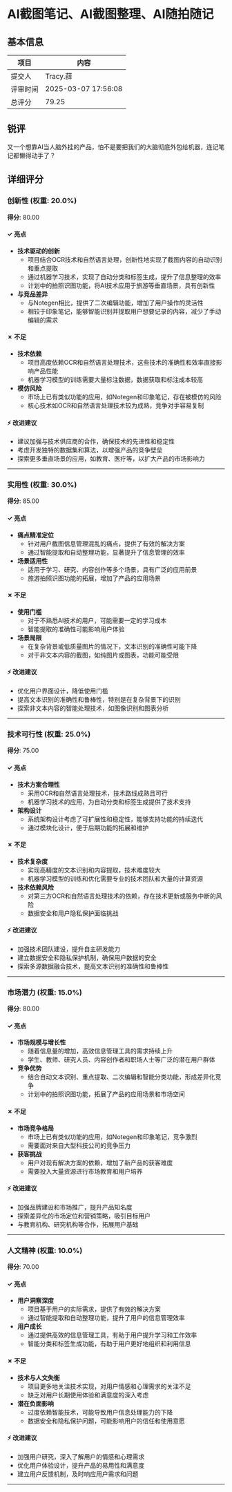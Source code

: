 # AI截图笔记、AI截图整理、AI随拍随记

## 基本信息

| 项目 | 内容 |
|------|------|
| 提交人 | Tracy.薛 |
| 评审时间 | 2025-03-07 17:56:08 |
| 总评分 | 79.25 |

## 锐评

又一个想靠AI当人脑外挂的产品，怕不是要把我们的大脑彻底外包给机器，连记笔记都懒得动手了？

## 详细评分

### 创新性 (权重: 20.0%)

**得分**: 80.00

#### ✓ 亮点

* **技术驱动的创新**
  * 项目结合OCR技术和自然语言处理，创新性地实现了截图内容的自动识别和重点提取
  * 通过机器学习技术，实现了自动分类和标签生成，提升了信息整理的效率
  * 计划中的拍照识图功能，将AI技术应用于旅游等垂直场景，具有创新性
* **与竞品差异**
  * 与Notegen相比，提供了二次编辑功能，增加了用户操作的灵活性
  * 相较于印象笔记，能够智能识别并提取用户想要记录的内容，减少了手动编辑的需求

#### ✗ 不足

* **技术依赖**
  * 项目高度依赖OCR和自然语言处理技术，这些技术的准确性和效率直接影响产品性能
  * 机器学习模型的训练需要大量标注数据，数据获取和标注成本较高
* **模仿风险**
  * 市场上已有类似功能的应用，如Notegen和印象笔记，存在被模仿的风险
  * 核心技术如OCR和自然语言处理技术较为成熟，竞争对手容易复制

#### ⚡ 改进建议

* 建议加强与技术供应商的合作，确保技术的先进性和稳定性
* 考虑开发独特的数据集和算法，以增强产品的竞争壁垒
* 探索更多垂直场景的应用，如教育、医疗等，以扩大产品的市场影响力

---

### 实用性 (权重: 30.0%)

**得分**: 85.00

#### ✓ 亮点

* **痛点精准定位**
  * 针对用户截图信息管理混乱的痛点，提供了有效的解决方案
  * 通过智能提取和自动整理功能，显著提升了信息管理的效率
* **场景适用性**
  * 适用于学习、研究、内容创作等多个场景，具有广泛的应用前景
  * 旅游拍照识图功能的拓展，增加了产品的应用场景

#### ✗ 不足

* **使用门槛**
  * 对于不熟悉AI技术的用户，可能需要一定的学习成本
  * 智能提取的准确性可能影响用户体验
* **场景局限**
  * 在复杂背景或低质量图片的情况下，文本识别的准确性可能下降
  * 对于非文本内容的截图，如纯图片或图表，功能可能受限

#### ⚡ 改进建议

* 优化用户界面设计，降低使用门槛
* 提高文本识别的准确性和鲁棒性，特别是在复杂背景下的识别
* 探索非文本内容的智能处理技术，如图像识别和图表分析

---

### 技术可行性 (权重: 25.0%)

**得分**: 75.00

#### ✓ 亮点

* **技术方案合理性**
  * 采用OCR和自然语言处理技术，技术路线成熟且可行
  * 机器学习技术的应用，为自动分类和标签生成提供了技术支持
* **架构设计**
  * 系统架构设计考虑了可扩展性和稳定性，能够支持功能的持续迭代
  * 通过模块化设计，便于后期功能的拓展和维护

#### ✗ 不足

* **技术复杂度**
  * 实现高精度的文本识别和内容提取，技术难度较大
  * 机器学习模型的训练和优化需要专业的技术团队和大量的计算资源
* **技术依赖风险**
  * 对第三方OCR和自然语言处理技术的依赖，存在技术更新或服务中断的风险
  * 数据安全和用户隐私保护面临挑战

#### ⚡ 改进建议

* 加强技术团队建设，提升自主研发能力
* 建立数据安全和隐私保护机制，确保用户数据的安全
* 探索多源数据融合技术，提高文本识别的准确性和鲁棒性

---

### 市场潜力 (权重: 15.0%)

**得分**: 80.00

#### ✓ 亮点

* **市场规模与增长性**
  * 随着信息量的增加，高效信息管理工具的需求持续上升
  * 学生、教师、研究人员、内容创作者和职场人士等广泛的潜在用户群体
* **竞争优势**
  * 结合自动文本识别、重点提取、二次编辑和智能分类功能，形成差异化竞争
  * 计划中的拍照识图功能，拓展了产品的应用场景和市场空间

#### ✗ 不足

* **市场竞争格局**
  * 市场上已有类似功能的应用，如Notegen和印象笔记，竞争激烈
  * 需要面对来自大型科技公司的竞争压力
* **获客挑战**
  * 用户对现有解决方案的依赖，增加了新产品的获客难度
  * 需要投入大量资源进行市场教育和用户培养

#### ⚡ 改进建议

* 加强品牌建设和市场推广，提升产品知名度
* 探索差异化的市场定位和营销策略，吸引目标用户
* 与教育机构、研究机构等合作，拓展用户基础

---

### 人文精神 (权重: 10.0%)

**得分**: 70.00

#### ✓ 亮点

* **用户洞察深度**
  * 项目基于用户的实际需求，提供了有效的解决方案
  * 通过智能提取和自动整理功能，提升了用户的信息管理效率
* **用户成长**
  * 通过提供高效的信息管理工具，有助于用户提升学习和工作效率
  * 智能分类和标签生成功能，有助于用户更好地组织和利用信息

#### ✗ 不足

* **技术与人文失衡**
  * 项目更多地关注技术实现，对用户情感和心理需求的关注不足
  * 缺乏对用户长期使用体验和满意度的深入考虑
* **潜在负面影响**
  * 过度依赖智能技术，可能导致用户信息处理能力的下降
  * 数据安全和隐私保护问题，可能影响用户的信任和使用意愿

#### ⚡ 改进建议

* 加强用户研究，深入了解用户的情感和心理需求
* 优化用户体验设计，提升产品的易用性和满意度
* 建立用户反馈机制，及时响应用户需求和问题

---

